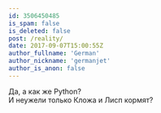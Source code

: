```yaml
---
id: 3506450485
is_spam: false
is_deleted: false
post: /reality/
date: 2017-09-07T15:00:55Z
author_fullname: 'German'
author_nickname: 'germanjet'
author_is_anon: false
---
```


<p>Да, а как же Python? <br>И неужели только Кложа и Лисп кормят?</p>
